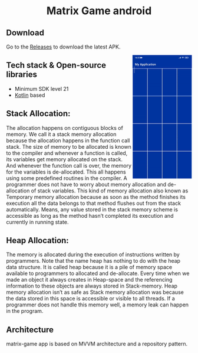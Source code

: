 <h1 align="center">Matrix Game android</h1>


## Download
Go to the [Releases](https://github.com/mohamedebrahim96/Matrix-Game/releases) to download the latest APK.


<img src="/wiki/matrix.gif" align="right" width="32%"/>

## Tech stack & Open-source libraries
- Minimum SDK level 21
- [Kotlin](https://kotlinlang.org/) based

## Stack Allocation: 
The allocation happens on contiguous blocks of memory. We call it a stack memory allocation because the allocation happens in the function call stack. The size of memory to be allocated is known to the compiler and whenever a function is called, its variables get memory allocated on the stack. And whenever the function call is over, the memory for the variables is de-allocated. This all happens using some predefined routines in the compiler. A programmer does not have to worry about memory allocation and de-allocation of stack variables. This kind of memory allocation also known as Temporary memory allocation because as soon as the method finishes its execution all the data belongs to that method flushes out from the stack automatically. Means, any value stored in the stack memory scheme is accessible as long as the method hasn’t completed its execution and currently in running state.

## Heap Allocation: 
The memory is allocated during the execution of instructions written by programmers. Note that the name heap has nothing to do with the heap data structure. It is called heap because it is a pile of memory space available to programmers to allocated and de-allocate. Every time when we made an object it always creates in Heap-space and the referencing information to these objects are always stored in Stack-memory. Heap memory allocation isn’t as safe as Stack memory allocation was because the data stored in this space is accessible or visible to all threads. If a programmer does not handle this memory well, a memory leak can happen in the program.



## Architecture
matrix-game app is based on MVVM architecture and a repository pattern.
